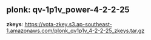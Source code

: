 ## plonk: qv-1p1v_power-4-2-2-25

**zkeys**: <https://vota-zkey.s3.ap-southeast-1.amazonaws.com/plonk_qv1p1v_4-2-2-25_zkeys.tar.gz>
